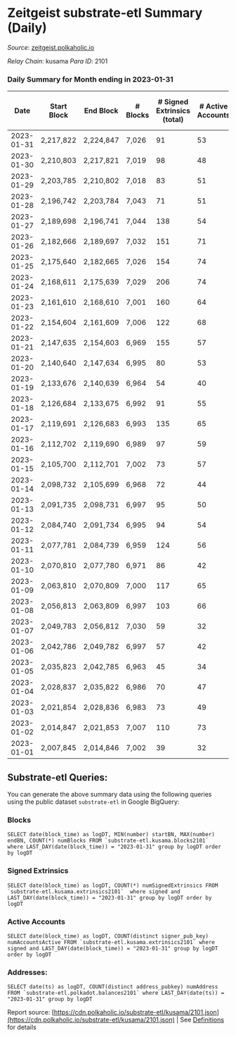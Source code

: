 # Zeitgeist substrate-etl Summary (Daily)

_Source_: [zeitgeist.polkaholic.io](https://zeitgeist.polkaholic.io)

*Relay Chain*: kusama
*Para ID*: 2101



### Daily Summary for Month ending in 2023-01-31


| Date | Start Block | End Block | # Blocks | # Signed Extrinsics (total) | # Active Accounts | # Passive | # New | # Addresses with Balances | # Events | # Transfers | # XCM Transfers In | # XCM Transfers Out |
| ---- | ----------- | --------- | -------- | --------------------------- | ----------------- | --------- | ----- | ------------------------- | -------- | ----------- | ------------------ | ------------------- |
| 2023-01-31 | 2,217,822 | 2,224,847 | 7,026  | 91 | 53 |  | 5 | 15,395 | 44,824 | 54  |   |   |
| 2023-01-30 | 2,210,803 | 2,217,821 | 7,019  | 98 | 48 |  | 1 | 15,391 | 44,690 | 86  | 3 ($367.68) | 7 ($392.51) |
| 2023-01-29 | 2,203,785 | 2,210,802 | 7,018  | 83 | 51 |  | 5 | 15,390 | 44,383 | 39  | 24 ($2,497.46) | 28 ($2,447.49) |
| 2023-01-28 | 2,196,742 | 2,203,784 | 7,043  | 71 | 51 |  | 1 | 15,386 | 42,327 | 10  | 24 ($2,782.82) | 1  |
| 2023-01-27 | 2,189,698 | 2,196,741 | 7,044  | 138 | 54 |  | 5 | 15,385 | 43,949 | 33  | 41 ($1,126.34) |   |
| 2023-01-26 | 2,182,666 | 2,189,697 | 7,032  | 151 | 71 |  | 16 | 15,380 | 44,459 | 66  |   |   |
| 2023-01-25 | 2,175,640 | 2,182,665 | 7,026  | 154 | 74 |  | 4 | 15,366 | 42,501 | 112  | 1  |   |
| 2023-01-24 | 2,168,611 | 2,175,639 | 7,029  | 206 | 74 |  | 4 | 15,363 | 44,339 | 92  | 5  |   |
| 2023-01-23 | 2,161,610 | 2,168,610 | 7,001  | 160 | 64 |  | 5 | 15,360 | 44,510 | 176  |   |   |
| 2023-01-22 | 2,154,604 | 2,161,609 | 7,006  | 122 | 68 |  | 8 | 15,356 | 43,004 | 81  |   |   |
| 2023-01-21 | 2,147,635 | 2,154,603 | 6,969  | 155 | 57 |  | 64 | 15,354 | 43,721 | 205  | 6  |   |
| 2023-01-20 | 2,140,640 | 2,147,634 | 6,995  | 80 | 53 |  | 4 | 15,292 | 43,382 | 46  | 5  |   |
| 2023-01-19 | 2,133,676 | 2,140,639 | 6,964  | 54 | 40 |  | 3 | 15,288 | 41,223 | 30  | 5  |   |
| 2023-01-18 | 2,126,684 | 2,133,675 | 6,992  | 91 | 55 |  | 4 | 15,286 | 43,268 | 44  |   |   |
| 2023-01-17 | 2,119,691 | 2,126,683 | 6,993  | 135 | 65 |  | 6 | 15,282 | 43,879 | 141  | 30  |   |
| 2023-01-16 | 2,112,702 | 2,119,690 | 6,989  | 97 | 59 |  | 9 | 15,278 | 41,504 | 71  |   |   |
| 2023-01-15 | 2,105,700 | 2,112,701 | 7,002  | 73 | 57 |  | 4 | 15,270 | 42,992 | 35  |   |   |
| 2023-01-14 | 2,098,732 | 2,105,699 | 6,968  | 72 | 44 |  | 5 | 15,266 | 43,150 | 78  |   |   |
| 2023-01-13 | 2,091,735 | 2,098,731 | 6,997  | 95 | 50 |  | 19 | 15,261 | 41,680 | 84  |   |   |
| 2023-01-12 | 2,084,740 | 2,091,734 | 6,995  | 94 | 54 |  | 2 | 15,242 | 43,103 | 44  |   |   |
| 2023-01-11 | 2,077,781 | 2,084,739 | 6,959  | 124 | 56 |  | 4 | 15,244 | 43,001 | 45  | 1  |   |
| 2023-01-10 | 2,070,810 | 2,077,780 | 6,971  | 86 | 42 |  | 10 | 15,240 | 40,895 | 50  |   |   |
| 2023-01-09 | 2,063,810 | 2,070,809 | 7,000  | 117 | 65 |  | 4 | 15,232 | 42,977 | 83  | 1  |   |
| 2023-01-08 | 2,056,813 | 2,063,809 | 6,997  | 103 | 66 |  | 5 | 15,230 | 40,950 | 39  |   |   |
| 2023-01-07 | 2,049,783 | 2,056,812 | 7,030  | 59 | 32 |  | 3 | 15,226 | 42,269 | 28  |   |   |
| 2023-01-06 | 2,042,786 | 2,049,782 | 6,997  | 57 | 42 |  | 2 | 15,223 | 42,139 | 34  |   |   |
| 2023-01-05 | 2,035,823 | 2,042,785 | 6,963  | 45 | 34 |  | 2 | 15,221 | 40,131 | 23  |   |   |
| 2023-01-04 | 2,028,837 | 2,035,822 | 6,986  | 70 | 47 |  | 11 | 15,219 | 42,070 | 44  |   |   |
| 2023-01-03 | 2,021,854 | 2,028,836 | 6,983  | 73 | 49 |  | 4 | 15,209 | 41,916 | 27  |   |   |
| 2023-01-02 | 2,014,847 | 2,021,853 | 7,007  | 110 | 73 |  | 4 | 15,205 | 40,461 | 40  |   |   |
| 2023-01-01 | 2,007,845 | 2,014,846 | 7,002  | 39 | 32 |  | 2 | 15,202 | 41,618 | 14  | 1  |   |

## Substrate-etl Queries:
You can generate the above summary data using the following queries using the public dataset `substrate-etl` in Google BigQuery:


### Blocks
```
SELECT date(block_time) as logDT, MIN(number) startBN, MAX(number) endBN, COUNT(*) numBlocks FROM `substrate-etl.kusama.blocks2101`  where LAST_DAY(date(block_time)) = "2023-01-31" group by logDT order by logDT
```


### Signed Extrinsics
```
SELECT date(block_time) as logDT, COUNT(*) numSignedExtrinsics FROM `substrate-etl.kusama.extrinsics2101`  where signed and LAST_DAY(date(block_time)) = "2023-01-31" group by logDT order by logDT
```


### Active Accounts
```
SELECT date(block_time) as logDT, COUNT(distinct signer_pub_key) numAccountsActive FROM `substrate-etl.kusama.extrinsics2101` where signed and LAST_DAY(date(block_time)) = "2023-01-31" group by logDT order by logDT
```


### Addresses:
```
SELECT date(ts) as logDT, COUNT(distinct address_pubkey) numAddress FROM `substrate-etl.polkadot.balances2101` where LAST_DAY(date(ts)) = "2023-01-31" group by logDT
```



Report source: [https://cdn.polkaholic.io/substrate-etl/kusama/2101.json](https://cdn.polkaholic.io/substrate-etl/kusama/2101.json) | See [Definitions](/DEFINITIONS.md) for details
